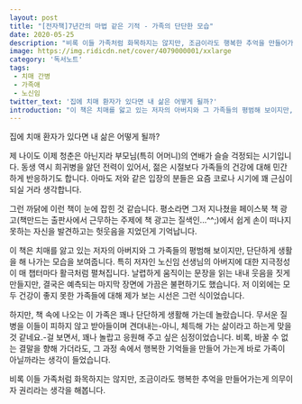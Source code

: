 ```yaml
---
layout: post
title: "[전자책]7년간의 마법 같은 기적 - 가족의 단단한 모습"
date: 2020-05-25
description: "비록 이들 가족처럼 화목하지는 않지만, 조금이라도 행복한 추억을 만들어가는게 의무이자 권리라는 생각을 해봅니다."
image: https://img.ridicdn.net/cover/4079000001/xxlarge
category: '독서노트'
tags: 
 - 치매 간병
 - 가족애
 - 노신임
twitter_text: '집에 치매 환자가 있다면 내 삶은 어떻게 될까?'
introduction: "이 책은 치매를 앓고 있는 저자의 아버지와 그 가족들의 평범해 보이지만, 단단하게 생활을 해 나가는 모습을 보여줍니다."
---
```


집에 치매 환자가 있다면 내 삶은 어떻게 될까?

제 나이도 이제 청춘은 아닌지라 부모님(특히 어머니)의 연배가 슬슬 걱정되는 시기입니다. 동생 역시 희귀병을 앓던 전력이 있어서, 젊은 시절보다 가족들의 건강에 대해 민간하게 반응하기도 합니다. 아마도 저와 같은 입장의 분들은 요즘 코로나 시기에 꽤 근심이 되실 거라 생각합니다.

그런 까닭에 이런 책이 눈에 잡힌 것 같습니다. 평소라면 그저 지나쳤을 페이스북 책 광고(책만드는 출판사에서 근무하는 주제에 책 광고는 질색인...^^;)에서 쉽게 손이 떠나지 못하는 자신을 발견하고는 헛웃음을 지었던게 기억납니다.

이 책은 치매를 앓고 있는 저자의 아버지와 그 가족들의 평범해 보이지만, 단단하게 생활을 해 나가는 모습을 보여줍니다. 특히 저자인 노신임 선생님의 아버지에 대한 지극정성이 매 챕터마다 활극처럼 펼쳐집니다. 날렵하게 움직이는 문장을 읽는 내내 웃음을 짓게 만들지만, 결국은 예측되는 마지막 장면에 가끔은 불편하기도 했습니다. 저 이외에는 모두 건강이 좋지 못한 가족들에 대해 제가 보는 시선은 그런 식이었습니다.

하지만, 책 속에 나오는 이 가족은 꽤나 단단하게 생활해 가는데 놀랐습니다. 무서운 질병을 이들이 피하지 않고 받아들이며 견뎌내는-아니, 체득해 가는 삶이라고 하는게 맞을 것 같네요.-걸 보면서, 꽤나 놀랍고 응원해 주고 싶은 심정이었습니다. 비록, 바꿀 수 없는 결말을 향해 가더라도, 그 과정 속에서 행복한 기억들을 만들어 가는게 바로 가족이 아닐까라는 생각이 들었습니다.

비록 이들 가족처럼 화목하지는 않지만, 조금이라도 행복한 추억을 만들어가는게 의무이자 권리라는 생각을 해봅니다.